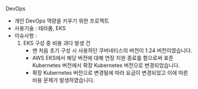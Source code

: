 DevOps
- 개인 DevOps 역량을 키우기 위한 프로젝트
- 사용기술 : 테라폼, EKS
- 이슈사항 :
  1. EKS 구성 중 비용 과다 발생 건
      - 맨 처음 초기 구성 시 사용하던 쿠버네티스의 버전이 1.24 버전이였습니다.
      - AWS EKS에서 해당 버전에 대해 연장 지원 종료를 함으로써 표준 Kubernetes 버전에서 확장 Kubernetes 버전으로 변경되었습니다.
      - 확장 Kubernetes 버전으로 변경됨에 따라 요금이 변경되었고 이에 따른 비용 문제가 발생하였습니다.
